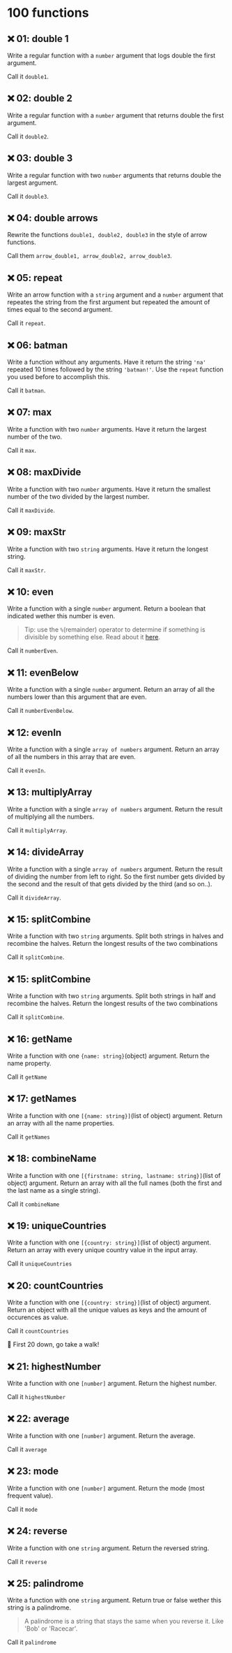 # 100 functions

## ❌ 01: double 1

Write a regular function with a `number` argument that logs 
double the first argument. 

Call it `double1`.

## ❌ 02: double 2

Write a regular function with a `number` argument that returns 
double the first argument. 

Call it `double2`.

## ❌ 03: double 3

Write a regular function with two `number` arguments that returns 
double the largest argument. 

Call it `double3`.

## ❌ 04: double arrows

Rewrite the functions `double1, double2, double3` in the style of arrow functions. 

Call them `arrow_double1, arrow_double2, arrow_double3`.

## ❌ 05: repeat

Write an arrow function with a `string` argument and a `number` argument that repeates the string from the first argument but repeated the amount of times equal to the second argument.

Call it `repeat`.

## ❌ 06: batman

Write a function without any arguments. Have it return the string `'na'` repeated 10 times followed by the string `'batman!'`. Use the `repeat` function you used before to accomplish this.

Call it `batman`.

## ❌ 07: max

Write a function with two `number` arguments. Have it return the largest number of the two.

Call it `max`.

## ❌ 08: maxDivide

Write a function with two `number` arguments. Have it return the smallest number of the two divided by the largest number.

Call it `maxDivide`.

## ❌ 09: maxStr

Write a function with two `string` arguments. Have it return the longest string.

Call it `maxStr`.

## ❌ 10: even

Write a function with a single `number` argument. Return a boolean that indicated wether this number is even.

> Tip: use the `%`(remainder) operator to determine if something is divisible by something else. Read about it [here](https://developer.mozilla.org/en-US/docs/Web/JavaScript/Reference/Operators/Remainder). 

Call it `numberEven`.


## ❌ 11: evenBelow

Write a function with a single `number` argument. Return an array of all the numbers lower than this argument that are even.

Call it `numberEvenBelow`.

## ❌ 12: evenIn

Write a function with a single `array of numbers` argument. Return an array of all the numbers in this array that are even.

Call it `evenIn`.

## ❌ 13: multiplyArray

Write a function with a single `array of numbers` argument. Return the result of multiplying all the numbers.

Call it `multiplyArray`.

## ❌ 14: divideArray

Write a function with a single `array of numbers` argument. Return the result of dividing the number from left to right. So the first number gets divided by the second and the result of that gets divided by the third (and so on..).

Call it `divideArray`.

## ❌ 15: splitCombine

Write a function with two `string` arguments. Split both strings in halves and recombine the halves. Return the longest results of the two combinations

Call it `splitCombine`.

## ❌ 15: splitCombine

Write a function with two `string` arguments. Split both strings in half and recombine the halves. Return the longest results of the two combinations

Call it `splitCombine`.

## ❌ 16: getName
Write a function with one `{name: string}`(object) argument. Return the name property.

Call it `getName`

## ❌ 17: getNames
Write a function with one `[{name: string}]`(list of object) argument. Return an array with all the name properties.

Call it `getNames`

## ❌ 18: combineName
Write a function with one `[{firstname: string, lastname: string}]`(list of object) argument. Return an array with all the full names (both the first and the last name as a single string).

Call it `combineName`

## ❌ 19: uniqueCountries
Write a function with one `[{country: string}]`(list of object) argument. Return an array with every unique country value in the input array.

Call it `uniqueCountries`

## ❌ 20: countCountries
Write a function with one `[{country: string}]`(list of object) argument. Return an object with all the unique values as keys and the amount of occurences as value.

Call it `countCountries`

🎉 First 20 down, go take a walk!

## ❌ 21: highestNumber
Write a function with one `[number]` argument. Return the highest number.

Call it `highestNumber`

## ❌ 22: average
Write a function with one `[number]` argument. Return the average.

Call it `average`

## ❌ 23: mode
Write a function with one `[number]` argument. Return the mode (most frequent value).

Call it `mode`

## ❌ 24: reverse
Write a function with one `string` argument. Return the reversed string.

Call it `reverse`

## ❌ 25: palindrome
Write a function with one `string` argument. Return true or false wether this string is a palindrome.

> A palindrome is a string that stays the same when you reverse it. Like 'Bob' or 'Racecar'.

Call it `palindrome`
